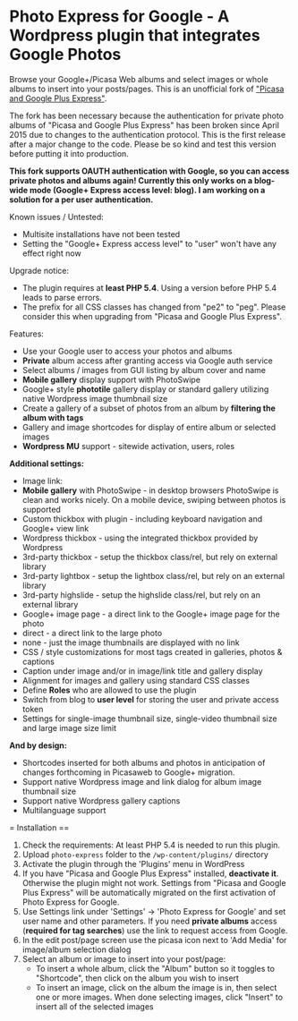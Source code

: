 # Photo Express for Google - A Wordpress plugin that integrates Google Photos

Browse your Google+/Picasa Web albums and select images or whole albums to insert into your posts/pages. This is an unofficial fork of ["Picasa and Google Plus Express"](https://wordpress.org/plugins/picasa-express-x2/).

The fork has been necessary because the authentication for private photo albums of "Picasa and Google Plus Express" has been broken since April 2015 due to changes to the authentication protocol. This is the first release after a major change to the code. Please be so kind and test this version before putting it into production.

**This fork supports OAUTH authentication with Google, so you can access private photos and albums again! Currently this only works on a blog-wide mode (Google+ Express access level: blog). I am working on a solution for a per user authentication.**

Known issues / Untested:
* Multisite installations have not been tested
* Setting the "Google+ Express access level" to "user" won't have any effect right now

Upgrade notice:
*   The plugin requires at **least PHP 5.4**. Using a version before PHP 5.4 leads to parse errors.
*   The prefix for all CSS classes has changed from "pe2" to "peg". Please consider this when upgrading from "Picasa and Google Plus Express".


Features:

*	Use your Google user to access your photos and albums
*	**Private** album access after granting access via Google auth service
*	Select albums / images from GUI listing by album cover and name
*	**Mobile gallery** display support with PhotoSwipe
*	Google+ style **phototile** gallery display or standard gallery utilizing native Wordpress image thumbnail size
*	Create a gallery of a subset of photos from an album by **filtering the album with tags**
*   Gallery and image shortcodes for display of entire album or selected images
*	**Wordpress MU** support - sitewide activation, users, roles

**Additional settings:**

*	Image link:
 * **Mobile gallery** with PhotoSwipe - in desktop browsers PhotoSwipe is clean and works nicely.  On a mobile device, swiping between photos is supported
 * Custom thickbox with plugin - including keyboard navigation and Google+ view link
 * Wordpress thickbox - using the integrated thickbox provided by Wordpress
 * 3rd-party thickbox - setup the thickbox class/rel, but rely on external library
 * 3rd-party lightbox - setup the lightbox class/rel, but rely on an external library
 * 3rd-party highslide - setup the highslide class/rel, but rely on an external library
 * Google+ image page - a direct link to the Google+ image page for the photo
 * direct - a direct link to the large photo
 * none - just the image thumbnails are displayed with no link
*	CSS / style customizations for most tags created in galleries, photos & captions
*	Caption under image and/or in image/link title and gallery display
*	Alignment for images and gallery using standard CSS classes
*	Define **Roles** who are allowed to use the plugin
*	Switch from blog to **user level** for storing the user and private access token
*	Settings for single-image thumbnail size, single-video thumbnail size and large image size limit

**And by design:**

*	Shortcodes inserted for both albums and photos in anticipation of changes forthcoming in Picasaweb to Google+ migration.
*	Support native Wordpress image and link dialog for album image thumbnail size
*	Support native Wordpress gallery captions
*	Multilanguage support


= Installation ==

1. Check the requirements: At least PHP 5.4 is needed to run this plugin.
2. Upload `photo-express` folder to the `/wp-content/plugins/` directory
3. Activate the plugin through the 'Plugins' menu in WordPress
4. If you have "Picasa and Google Plus Express" installed, **deactivate it**. Otherwise the plugin might not work. Settings from "Picasa and Google Plus Express" will be automatically migrated on the first activation of Photo Express for Google.
5. Use Settings link under 'Settings' -> 'Photo Express for Google' and set user name and other parameters. If you need **private albums** access (**required for tag searches**) use the link to request access from Google.
6. In the edit post/page screen use the picasa icon next to 'Add Media' for image/album selection dialog
7. Select an album or image to insert into your post/page:
	* To insert a whole album, click the "Album" button so it toggles to "Shortcode", then click on the album you wish to insert
	* To insert an image, click on the album the image is in, then select one or more images.  When done selecting images, click "Insert" to insert all of the selected images
